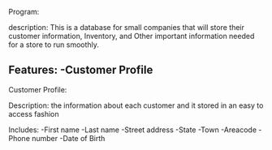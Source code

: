 Program:

description:
This is a database for small companies that will store their customer information, Inventory, and Other important information needed for a store to run smoothly.

Features:
-Customer Profile
-

Customer Profile:

Description:
the information about each customer and it stored in an easy to access fashion

Includes:
-First name
-Last name
-Street address
-State
-Town
-Areacode
-Phone number
-Date of Birth
